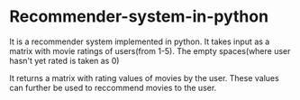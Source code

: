 # Recommender-system-in-python
It is a recommender system implemented in python. It takes input as a matrix with movie ratings of users(from 1-5). 
The empty spaces(where user hasn't yet rated is taken as 0)

It returns a matrix with rating values of movies by the user. These values can further be used to reccommend movies to the user. 
